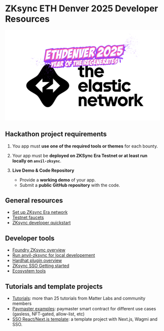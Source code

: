 # ZKsync ETH Denver 2025 Developer Resources

<div style="text-align: center;">
  <img src="./elastic-denver.png" alt="Banner" width="850">
</div>

## Hackathon project requirements

1. You app must **use one of the required tools or themes** for each bounty.
2. Your app must be **deployed on ZKSync Era Testnet or at least run locally on `anvil-zksync`**.
3. **Live Demo & Code Repository**

    - Provide a **working demo** of your app.
    - Submit a **public GitHub repository** with the code.

## General resources

- [Set up ZKsync Era network](https://docs.zksync.io/zksync-era/environment)
- [Testnet faucets](https://docs.zksync.io/zksync-era/ecosystem/network-faucets)
- [ZKsync developer quickstart](https://docs.zksync.io/zksync-era/guides/quick-start)

## Developer tools

- [Foundry ZKsync overview](https://docs.zksync.io/zksync-era/tooling/foundry/overview)
- [Run anvil-zksync for local developement](https://docs.zksync.io/zksync-era/tooling/local-setup/anvil-zksync-node)
- [Hardhat plugin overview](https://docs.zksync.io/zksync-era/tooling/hardhat)
- [ZKsync SSO Getting started](https://docs.zksync.io/zksync-era/unique-features/zksync-sso/getting-started)
- [Ecosystem tools](https://docs.zksync.io/zksync-era/ecosystem)

## Tutorials and template projects

- [Tutorials](https://code.zksync.io/): more than 25 tutorials from Matter Labs and community members
- [Paymaster examples](https://github.com/matter-labs/paymaster-examples): paymaster smart contract for different use cases (gasless, NFT-gated, allow-list, etc)
- [SSO React/Next.js template](https://github.com/uF4No/sso-react-template): a template project with Next.js, Wagmi and SSO.
